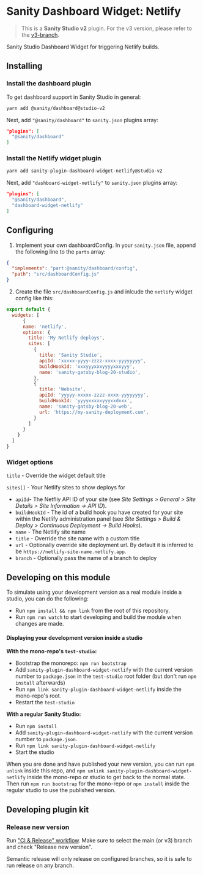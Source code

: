 # Sanity Dashboard Widget: Netlify

> This is a **Sanity Studio v2** plugin.
> For the v3 version, please refer to the [v3-branch](https://github.com/sanity-io/sanity-plugin-dashboard-widget-netlify).

Sanity Studio Dashboard Widget for triggering Netlify builds.

## Installing

### Install the dashboard plugin
To get dashboard support in Sanity Studio in general:

```sh
yarn add @sanity/dashboard@studio-v2
```

Next, add `"@sanity/dashboard"` to `sanity.json` plugins array:
```json
"plugins": [
  "@sanity/dashboard"
]
```

### Install the Netlify widget plugin

```sh
yarn add sanity-plugin-dashboard-widget-netlify@studio-v2
```

Next, add `"dashboard-widget-netlify"` to `sanity.json` plugins array:
```json
"plugins": [
  "@sanity/dashboard",
  "dashboard-widget-netlify"
]
```

## Configuring

1. Implement your own dashboardConfig. In your `sanity.json` file, append the following line to the `parts` array:

  ```json
  {
    "implements": "part:@sanity/dashboard/config",
    "path": "src/dashboardConfig.js"
  }
  ```

2. Create the file `src/dashboardConfig.js` and inlcude the `netlify` widget config like this:

  ```js
  export default {
    widgets: [
        {
        name: 'netlify',
        options: {
          title: 'My Netlify deploys',
          sites: [
            {
              title: 'Sanity Studio',
              apiId: 'xxxxx-yyyy-zzzz-xxxx-yyyyyyyy',
              buildHookId: 'xxxyyyxxxyyyyxxxyyy',
              name: 'sanity-gatsby-blog-20-studio',
            },
            {
              title: 'Website',
              apiId: 'yyyyy-xxxxx-zzzz-xxxx-yyyyyyyy',
              buildHookId: 'yyyyxxxxxyyyxxdxxx',
              name: 'sanity-gatsby-blog-20-web',
              url: 'https://my-sanity-deployment.com',
            }
          ]
        }
      }
    ]
  }
  ```
### Widget options
`title` - Override the widget default title

`sites[]` - Your Netlify sites to show deploys for
  - `apiId`- The Netfliy API ID of your site (see *Site Settings > General > Site Details >  Site Information -> API ID*).
  - `buildHookId` - The id of a build hook you have created for your site within the Netlify administration panel (see *Site Settings > Build & Deploy > Continuous Deployment -> Build Hooks*).
  - `name` - The Netlify site name
  - `title` - Override the site name with a custom title
  - `url` - Optionally override site deployment url. By default it is inferred to be `https://netlify-site-name.netlify.app`.
  - `branch` - Optionally pass the name of a branch to deploy

## Developing on this module

To simulate using your development version as a real module inside a studio, you can do the following:

* Run `npm install && npm link` from the root of this repository.
* Run `npm run watch` to start developing and build the module when changes are made.

#### Displaying your development version inside a studio

**With the mono-repo's `test-studio`:**

  * Bootstrap the monorepo: `npm run bootstrap`
  * Add `sanity-plugin-dashboard-widget-netlify` with the current version number to `package.json` in the `test-studio` root folder (but don't run `npm install` afterwards)
  * Run `npm link sanity-plugin-dashboard-widget-netlify` inside the mono-repo's root.
  * Restart the `test-studio`

**With a regular Sanity Studio:**
  * Run `npm install`
  * Add `sanity-plugin-dashboard-widget-netlify` with the current version number to `package.json`.
  * Run `npm link sanity-plugin-dashboard-widget-netlify`
  * Start the studio

When you are done and have published your new version, you can run `npm unlink` inside this repo, and `npm unlink sanity-plugin-dashboard-widget-netlify` inside the mono-repo or studio to get back to the normal state. Then run `npm run bootstrap` for the mono-repo or `npm install` inside the regular studio to use the published version.

## Developing plugin kit

### Release new version

Run ["CI & Release" workflow](https://github.com/sanity-io/sanity-plugin-dashboard-widget-netlify/actions/workflows/main.yml).
Make sure to select the main (or v3) branch and check "Release new version".

Semantic release will only release on configured branches, so it is safe to run release on any branch.

